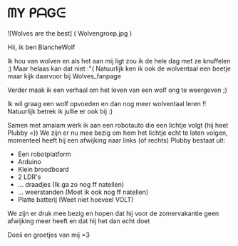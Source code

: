 # ᗰY ᑭᗩGᕮ

![Wolves are the best] (  Wolvengroep.jpg )

Hii, ik ben BlancheWolf

Ik hou van wolven en als het aan mij ligt zou ik de hele dag met ze knuffelen :)
Maar helaas kan dat niet :"(
Natuurlijk ken ik ook de wolventaal een beetje maar kijk daarvoor bij Wolves_fanpage

Verder maak ik een verhaal om het leven van een wolf ong te weergeven ;)

Ik wil graag een wolf opvoeden en dan nog meer wolventaal leren !!
Natuurlijk betrek ik jullie er ook bij :)

Samen met amaiam werk ik aan een robotauto die een lichtje volgt (hij heet Plubby =))
We zijn er nu mee bezig om hem het lichtje echt te laten volgen, momenteel heeft hij een afwijking naar links (of rechts) 
Plubby bestaat uit:
- Een robotplatform
- Arduino
- Klein broodboard
- 2 LDR's
- ... draadjes (Ik ga zo nog ff natellen)
- ... weerstanden (Moet ik ook nog ff natellen)
- Platte batterij (Weet niet hoeveel VOLT)

We zijn er druk mee bezig en hopen dat hij voor de zomervakantie geen afwijking meer heeft en dat hij het dan echt doet

Doeii en groetjes van mij =3
